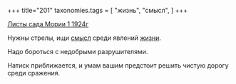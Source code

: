 +++
title="201"
taxonomies.tags = [
 "жизнь",
 "смысл",
]
+++

[Листы сада Мории 1 1924г](/agni/1924)

Нужны стрелы, ищи [смысл](/tags/смысл) среди явлений [жизни](/tags/жизнь).   

Надо бороться с недобрыми разрушителями.   

Натиск приближается, и умам вашим предстоит решить чистую дорогу среди сражения.   

